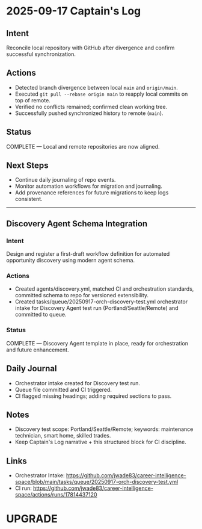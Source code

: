 # 2025-09-17 Captain's Log
## Intent
Reconcile local repository with GitHub after divergence and confirm successful synchronization.
## Actions
- Detected branch divergence between local `main` and `origin/main`.
- Executed `git pull --rebase origin main` to reapply local commits on top of remote.
- Verified no conflicts remained; confirmed clean working tree.
- Successfully pushed synchronized history to remote (`main`).
## Status
COMPLETE — Local and remote repositories are now aligned.
## Next Steps
- Continue daily journaling of repo events.
- Monitor automation workflows for migration and journaling.
- Add provenance references for future migrations to keep logs consistent.
---
## Discovery Agent Schema Integration
### Intent
Design and register a first-draft workflow definition for automated opportunity discovery using modern agent schema.
### Actions
- Created agents/discovery.yml, matched CI and orchestration standards, committed schema to repo for versioned extensibility.
- Created tasks/queue/20250917-orch-discovery-test.yml orchestrator intake for Discovery Agent test run (Portland/Seattle/Remote) and committed to queue.
### Status
COMPLETE — Discovery Agent template in place, ready for orchestration and future enhancement.

## Daily Journal
- Orchestrator intake created for Discovery test run.
- Queue file committed and CI triggered.
- CI flagged missing headings; adding required sections to pass.

## Notes
- Discovery test scope: Portland/Seattle/Remote; keywords: maintenance technician, smart home, skilled trades.
- Keep Captain's Log narrative + this structured block for CI discipline.

## Links
- Orchestrator Intake: https://github.com/jwade83/career-intelligence-space/blob/main/tasks/queue/20250917-orch-discovery-test.yml
- CI run: https://github.com/jwade83/career-intelligence-space/actions/runs/17814437120

# UPGRADE
